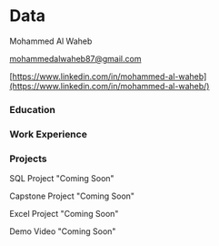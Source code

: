 # Data

Mohammed Al Waheb

mohammedalwaheb87@gmail.com

[https://www.linkedin.com/in/mohammed-al-waheb](https://www.linkedin.com/in/mohammed-al-waheb/)

### Education

### Work Experience

### Projects

SQL Project "Coming Soon"

Capstone Project "Coming Soon"

Excel Project "Coming Soon"

Demo Video "Coming Soon"
